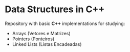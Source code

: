 # Data Structures in C++

Repository with basic **C++** implementations for studying:

- Arrays (Vetores e Matrizes)
- Pointers (Ponteiros)
- Linked Lists (Listas Encadeadas)

